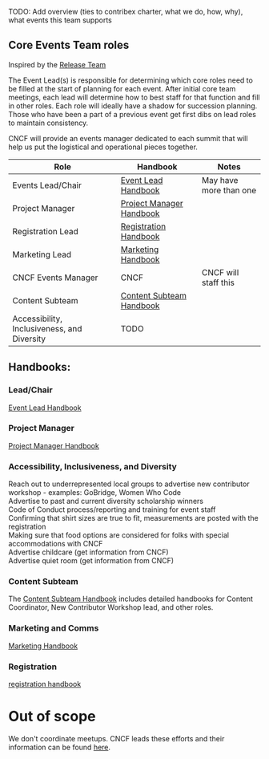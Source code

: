 TODO: Add overview (ties to contribex charter, what we do, how, why), what events
this team supports

## Core Events Team roles
Inspired by the [Release Team]

The Event Lead(s) is responsible for determining which core roles need to be filled at the start
of planning for each event. After initial core team meetings, each lead will determine
how to best staff for that function and fill in other roles. Each role will ideally have a shadow for succession planning. Those who have been a part of a previous event get first dibs on lead roles to maintain consistency.

CNCF will provide an events manager dedicated to each summit that will help us put
the logistical and operational pieces together.

| Role                                        | Handbook                | Notes                                               |
|---------------------------------------------|-------------------------|-----------------------------------------------------|
| Events Lead/Chair                           | [Event Lead Handbook]                    | May have more than one                              |
| Project Manager                             | [Project Manager Handbook]                    |                                                     |
| Registration Lead                           | [Registration Handbook] |                                                     |
| Marketing Lead                              | [Marketing Handbook]                    |                                                     |
| CNCF Events Manager                         | CNCF                    | CNCF will staff this                                |
| Content Subteam                        | [Content Subteam Handbook]                    |                                                     |
| Accessibility, Inclusiveness, and Diversity | TODO                    |                                                     |   


## Handbooks:
### Lead/Chair
[Event Lead Handbook]

### Project Manager
[Project Manager Handbook]

### Accessibility, Inclusiveness, and Diversity
Reach out to underrepresented local groups to advertise new contributor workshop - examples: GoBridge, Women Who Code  
Advertise to past and current diversity scholarship winners  
Code of Conduct process/reporting and training for event staff  
Confirming that shirt sizes are true to fit, measurements are posted with the registration  
Making sure that food options are considered for folks with special accommodations with CNCF  
Advertise childcare (get information from CNCF)  
Advertise quiet room (get information from CNCF)  

### Content Subteam
The [Content Subteam Handbook] includes detailed handbooks for Content Coordinator, New Contributor Workshop lead, and other roles.

### Marketing and Comms
[Marketing Handbook]

### Registration
[registration handbook]

# Out of scope

We don't coordinate meetups. CNCF leads these efforts and their information can be found [here].


[Release Team]: https://github.com/kubernetes/sig-release/tree/master/release-team
[registration handbook]: ./registration/README.md
[best-practices.md]: ./best-practices.md
[here]: https://github.com/cncf/meetups
[Event Lead Handbook]: ./events-lead.md
[Marketing Handbook]: ./marketing/README.md
[Content Subteam Handbook]: ./content/README.md
[Project Manager Handbook]: ./projectmanagement/README.md
